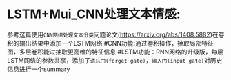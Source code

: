 LSTM+Mui_CNN处理文本情感:
========================
  参考这篇使用`CNN网络处理文本分类`问题论文(https://arxiv.org/abs/1408.5882)在卷积的输出结果中添加一个LSTM网络
      #CNN功能:通过卷积操作，抽取局部特征图，多层卷积能过抽取更高维的特征信息
      #LSTM功能：RNN网络的升级版，每层LSTM网络的参数共享，添加了`遗忘门(forget gate)`，`输入门(input gate)`对历史信息进行一个summary
      
  
